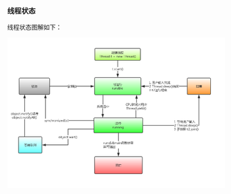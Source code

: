 ### 线程状态

线程状态图解如下：

![图解](https://raw.githubusercontent.com/mxsm/document/master/image/JSE/Java%E7%BA%BF%E7%A8%8B%E8%BF%90%E8%A1%8C%E5%9B%BE.png)

